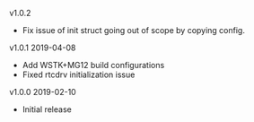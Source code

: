v1.0.2
- Fix issue of init struct going out of scope by copying config.

v1.0.1
2019-04-08
- Add WSTK+MG12 build configurations
- Fixed rtcdrv initialization issue

v1.0.0
2019-02-10
- Initial release

